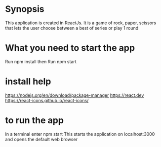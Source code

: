 # Synopsis
This application is created in ReactJs.
It is a game of rock, paper, scissors that 
lets the user choose between a best of series or play 1 round  
# What you need to start the app
Run npm install
then Run npm start
# install help
https://nodejs.org/en/download/package-manager
https://react.dev
https://react-icons.github.io/react-icons/

# to run the app
In a terminal enter npm start 
This starts the application on localhost:3000
and opens the default web browser
